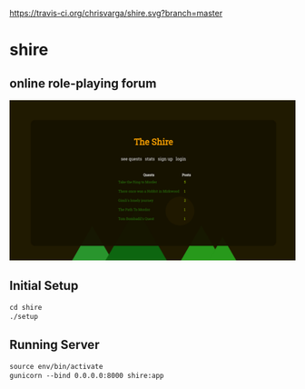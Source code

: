 https://travis-ci.org/chrisvarga/shire.svg?branch=master

# shire
## online role-playing forum

![alt tag](static/shire.png)

## Initial Setup
```
cd shire
./setup
```

## Running Server
```
source env/bin/activate
gunicorn --bind 0.0.0.0:8000 shire:app
```
